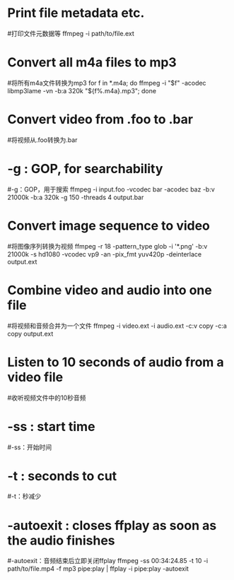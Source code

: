 # Print file metadata etc.
#打印文件元数据等
ffmpeg -i path/to/file.ext

# Convert all m4a files to mp3
#将所有m4a文件转换为mp3
for f in *.m4a; do ffmpeg -i "$f" -acodec libmp3lame -vn -b:a 320k "${f%.m4a}.mp3"; done

# Convert video from .foo to .bar
#将视频从.foo转换为.bar
# -g : GOP, for searchability
#-g：GOP，用于搜索
ffmpeg -i input.foo -vcodec bar -acodec baz -b:v 21000k -b:a 320k -g 150 -threads 4 output.bar

# Convert image sequence to video
#将图像序列转换为视频
ffmpeg -r 18 -pattern_type glob -i '*.png' -b:v 21000k -s hd1080 -vcodec vp9 -an -pix_fmt yuv420p -deinterlace output.ext

# Combine video and audio into one file
#将视频和音频合并为一个文件
ffmpeg -i video.ext -i audio.ext -c:v copy -c:a copy output.ext

# Listen to 10 seconds of audio from a video file
#收听视频文件中的10秒音频
#
#
# -ss : start time
#-ss：开始时间
# -t  : seconds to cut
#-t：秒减少
# -autoexit : closes ffplay as soon as the audio finishes
#-autoexit：音频结束后立即关闭ffplay
ffmpeg -ss 00:34:24.85 -t 10 -i path/to/file.mp4 -f mp3 pipe:play | ffplay -i pipe:play -autoexit

